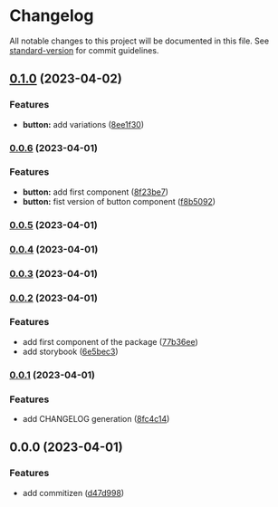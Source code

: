# Changelog

All notable changes to this project will be documented in this file. See [standard-version](https://github.com/conventional-changelog/standard-version) for commit guidelines.

## [0.1.0](https://github.com/ismaelcostarc/react-aurora/compare/v0.0.6...v0.1.0) (2023-04-02)


### Features

* **button:** add variations ([8ee1f30](https://github.com/ismaelcostarc/react-aurora/commit/8ee1f302bd042fdbc0415dfdbd3f13388946e47d))

### [0.0.6](https://github.com/ismaelcostarc/react-aurora/compare/v0.0.5...v0.0.6) (2023-04-01)


### Features

* **button:** add first component ([8f23be7](https://github.com/ismaelcostarc/react-aurora/commit/8f23be71c9d6bdc0357de5342a5f3ee7fca7a792))
* **button:** fist version of button component ([f8b5092](https://github.com/ismaelcostarc/react-aurora/commit/f8b5092140c4e95302a124aa35e83853c2b899a5))

### [0.0.5](https://github.com/ismaelcostarc/react-aurora/compare/v0.0.4...v0.0.5) (2023-04-01)

### [0.0.4](https://github.com/ismaelcostarc/react-aurora/compare/v0.0.3...v0.0.4) (2023-04-01)

### [0.0.3](https://github.com/ismaelcostarc/react-aurora/compare/v0.0.2...v0.0.3) (2023-04-01)

### [0.0.2](https://github.com/ismaelcostarc/react-aurora/compare/v0.0.1...v0.0.2) (2023-04-01)


### Features

* add first component of the package ([77b36ee](https://github.com/ismaelcostarc/react-aurora/commit/77b36ee786511de69d35f6f4be3d510790ff9ab7))
* add storybook ([6e5bec3](https://github.com/ismaelcostarc/react-aurora/commit/6e5bec3f133a2be9198fa00740ab74fda37e6d06))

### [0.0.1](https://github.com/ismaelcostarc/react-aurora/compare/v0.0.0...v0.0.1) (2023-04-01)


### Features

* add CHANGELOG generation ([8fc4c14](https://github.com/ismaelcostarc/react-aurora/commit/8fc4c14ae3cc6965fd00440dcc2e855609118c43))

## 0.0.0 (2023-04-01)


### Features

* add commitizen ([d47d998](https://github.com/ismaelcostarc/react-aurora/commit/d47d998aff1d0ea3f4c998413267107f1d40490c))
